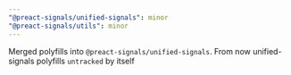 ```yaml
---
"@preact-signals/unified-signals": minor
"@preact-signals/utils": minor
---
```


Merged polyfills into `@preact-signals/unified-signals`. From now unified-signals polyfills `untracked` by itself
